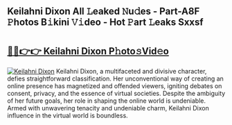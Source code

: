 ## Keilahni Dixon All 𝙻eaked 𝙽u𝚍es - Part-A8F 𝙿hotos B𝚒kini 𝚅𝚒deo - Hot 𝙿art 𝙻eaks Sxxsf

# <h2><a href="http://ld3c6q.urlbe.top/?page=Keilahni+Dixon">🔗🔗👉👉 Keilahni Dixon P𝚑oto𝚜Vid𝚎o</a></h2>

[![Keilahni Dixon](https://i.imgur.com/eBuTRDB.gif)](http://ld3c6q.urlbe.top/?page=Keilahni+Dixon)
Keilahni Dixon, a multifaceted and divisive character, defies straightforward classification. Her unconventional way of creating an online presence has magnetized and offended viewers, igniting debates on consent, privacy, and the essence of virtual societies. Despite the ambiguity of her future goals, her role in shaping the online world is undeniable. Armed with unwavering tenacity and undeniable charm, Keilahni Dixon influence in the virtual world is boundless.

